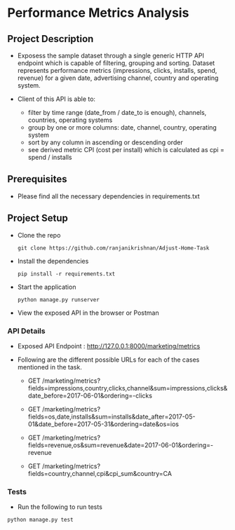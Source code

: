 # Performance Metrics Analysis

## Project Description
- Exposess the sample dataset through a single generic HTTP API endpoint which is capable of filtering, grouping and sorting. Dataset represents performance metrics (impressions, clicks, installs, spend, revenue) for a given date, advertising channel, country and operating system. 

- Client of this API is able to:

    - filter by time range (date_from / date_to is enough), channels, countries, operating systems
    - group by one or more columns: date, channel, country, operating system
    - sort by any column in ascending or descending order
    - see derived metric CPI (cost per install) which is calculated as cpi = spend / installs

## Prerequisites

- Please find all the necessary dependencies in requirements.txt

## Project Setup

- Clone the repo
    ```
    git clone https://github.com/ranjanikrishnan/Adjust-Home-Task
    ```
- Install the dependencies
    ```
    pip install -r requirements.txt
    ```
- Start the application
    ```
    python manage.py runserver
    ```
- View the exposed API in the browser or Postman

### API Details

- Exposed API Endpoint : http://127.0.0.1:8000/marketing/metrics  

- Following are the different possible URLs for each of the cases mentioned in the task.

    - GET /marketing/metrics?fields=impressions,country,clicks,channel&sum=impressions,clicks&date_before=2017-06-01&ordering=-clicks

    - GET /marketing/metrics?fields=os,date,installs&sum=installs&date_after=2017-05-01&date_before=2017-05-31&ordering=date&os=ios

    - GET /marketing/metrics?fields=revenue,os&sum=revenue&date=2017-06-01&ordering=-revenue
 
    - GET /marketing/metrics?fields=country,channel,cpi&cpi_sum&country=CA

### Tests
- Run the following to run tests

```
python manage.py test
```